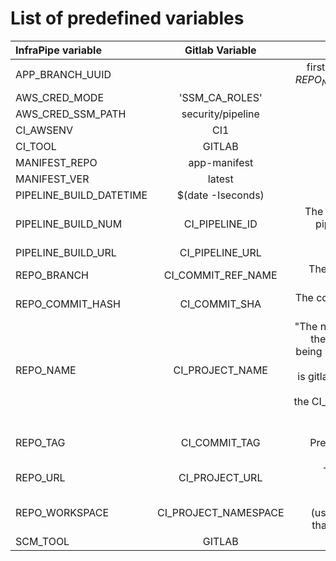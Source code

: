 # List of predefined variables
| InfraPipe variable      | Gitlab Variable | Description |
| :---        |    :----:   |          ---: |
| APP_BRANCH_UUID |  | first 7 chars of md5 hash of ${REPO_NAME}-${REPO_BRANCH} |
| AWS_CRED_MODE | 'SSM_CA_ROLES' |  |
| AWS_CRED_SSM_PATH | security/pipeline |  |
| CI_AWSENV | CI1 |  |
| CI_TOOL | GITLAB |  |
| MANIFEST_REPO | app-manifest |  |
| MANIFEST_VER | latest |  |
| PIPELINE_BUILD_DATETIME | $(date -Iseconds) |  |
| PIPELINE_BUILD_NUM | CI_PIPELINE_ID | The unique ID of the current pipeline that GitLab CI/CD uses internally |
| PIPELINE_BUILD_URL | CI_PIPELINE_URL | Pipeline details URL |
| REPO_BRANCH | CI_COMMIT_REF_NAME | The branch or tag name for which project is built |
| REPO_COMMIT_HASH | CI_COMMIT_SHA | The commit revision for which project is built |
| REPO_NAME | CI_PROJECT_NAME | "The name of the directory for the project that is currently being built. For example, if the project URL is gitlab.example.com/group-name/project-1, the CI_PROJECT_NAME would be project-1." |
| REPO_TAG | CI_COMMIT_TAG | The commit tag name. Present only when building tags. |
| REPO_URL | CI_PROJECT_URL | The HTTP(S) address to access project |
| REPO_WORKSPACE | CI_PROJECT_NAMESPACE | The project namespace (username or group name) that is currently being built |
| SCM_TOOL | GITLAB |  |

